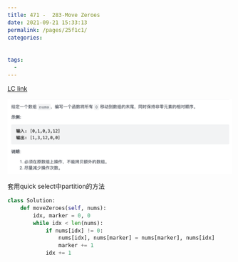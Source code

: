 ```yaml
---
title: 471 -  283-Move Zeroes
date: 2021-09-21 15:33:13
permalink: /pages/25f1c1/
categories:
  

tags:
  - 
---
```

[LC link](https://leetcode.com/problems/move-zeroes/)

![](https://raw.githubusercontent.com/emmableu/image/master/283-0.png)

套用quick select中partition的方法
```python
class Solution:
    def moveZeroes(self, nums):
        idx, marker = 0, 0
        while idx < len(nums):
            if nums[idx] != 0:
                nums[idx], nums[marker] = nums[marker], nums[idx]
                marker += 1
            idx += 1
```
